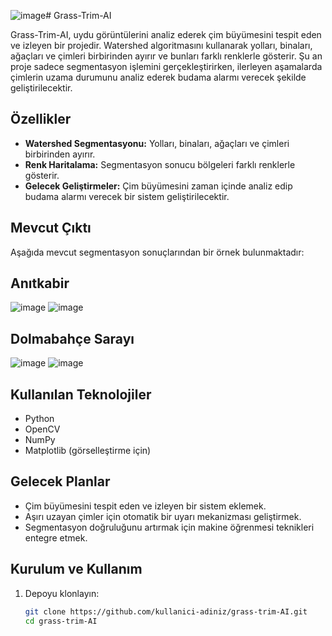 ![image](https://github.com/user-attachments/assets/dfab8217-32da-4b11-95ef-c5d7dfd68bbd)# Grass-Trim-AI  

Grass-Trim-AI, uydu görüntülerini analiz ederek çim büyümesini tespit eden ve izleyen bir projedir. Watershed algoritmasını kullanarak yolları, binaları, ağaçları ve çimleri birbirinden ayırır ve bunları farklı renklerle gösterir. Şu an proje sadece segmentasyon işlemini gerçekleştirirken, ilerleyen aşamalarda çimlerin uzama durumunu analiz ederek budama alarmı verecek şekilde geliştirilecektir.  

## Özellikler  
- **Watershed Segmentasyonu:** Yolları, binaları, ağaçları ve çimleri birbirinden ayırır.  
- **Renk Haritalama:** Segmentasyon sonucu bölgeleri farklı renklerle gösterir.  
- **Gelecek Geliştirmeler:** Çim büyümesini zaman içinde analiz edip budama alarmı verecek bir sistem geliştirilecektir.  

## Mevcut Çıktı  
Aşağıda mevcut segmentasyon sonuçlarından bir örnek bulunmaktadır:  


## Anıtkabir
![image](https://github.com/user-attachments/assets/4dac0c36-8d34-46f7-b569-0136648a18ce)
![image](https://github.com/user-attachments/assets/9738ff22-ca0e-45b4-9bec-37fcc8a158c2)


## Dolmabahçe Sarayı

![image](https://github.com/user-attachments/assets/e1fcfd54-e876-4f1c-a308-3b1574ad2c3d)
![image](https://github.com/user-attachments/assets/324c3093-f753-4249-b1be-18748f3d7ab5)


## Kullanılan Teknolojiler  
- Python  
- OpenCV  
- NumPy  
- Matplotlib (görselleştirme için)  

## Gelecek Planlar  
- Çim büyümesini tespit eden ve izleyen bir sistem eklemek.  
- Aşırı uzayan çimler için otomatik bir uyarı mekanizması geliştirmek.  
- Segmentasyon doğruluğunu artırmak için makine öğrenmesi teknikleri entegre etmek.  

## Kurulum ve Kullanım  
1. Depoyu klonlayın:  
   ```bash
   git clone https://github.com/kullanici-adiniz/grass-trim-AI.git
   cd grass-trim-AI
